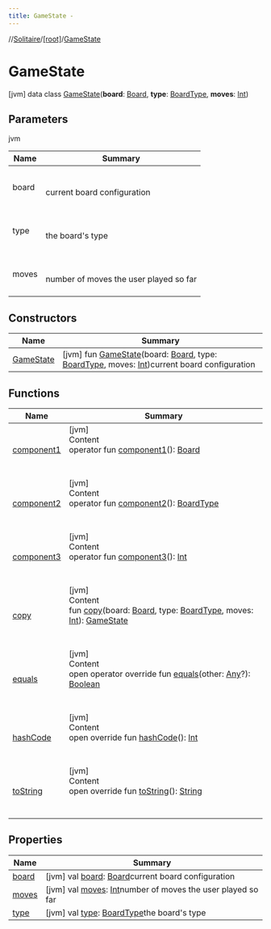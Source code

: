 ```yaml
---
title: GameState -
---
```

//[Solitaire](../../index.md)/[[root]](../index.md)/[GameState](index.md)



# GameState  
 [jvm] data class [GameState](index.md)(**board**: [Board](../-board/index.md), **type**: [BoardType](../-board-type/index.md), **moves**: [Int](https://kotlinlang.org/api/latest/jvm/stdlib/kotlin/-int/index.html))   


## Parameters  
  
jvm  
  
|  Name|  Summary| 
|---|---|
| <a name="/GameState///PointingToDeclaration/"></a>board| <a name="/GameState///PointingToDeclaration/"></a><br><br>current board configuration<br><br>
| <a name="/GameState///PointingToDeclaration/"></a>type| <a name="/GameState///PointingToDeclaration/"></a><br><br>the board's type<br><br>
| <a name="/GameState///PointingToDeclaration/"></a>moves| <a name="/GameState///PointingToDeclaration/"></a><br><br>number of moves the user played so far<br><br>
  


## Constructors  
  
|  Name|  Summary| 
|---|---|
| <a name="/GameState/GameState/#Board#BoardType#kotlin.Int/PointingToDeclaration/"></a>[GameState](-game-state.md)| <a name="/GameState/GameState/#Board#BoardType#kotlin.Int/PointingToDeclaration/"></a> [jvm] fun [GameState](-game-state.md)(board: [Board](../-board/index.md), type: [BoardType](../-board-type/index.md), moves: [Int](https://kotlinlang.org/api/latest/jvm/stdlib/kotlin/-int/index.html))current board configuration   <br>


## Functions  
  
|  Name|  Summary| 
|---|---|
| <a name="/GameState/component1/#/PointingToDeclaration/"></a>[component1](component1.md)| <a name="/GameState/component1/#/PointingToDeclaration/"></a>[jvm]  <br>Content  <br>operator fun [component1](component1.md)(): [Board](../-board/index.md)  <br><br><br>
| <a name="/GameState/component2/#/PointingToDeclaration/"></a>[component2](component2.md)| <a name="/GameState/component2/#/PointingToDeclaration/"></a>[jvm]  <br>Content  <br>operator fun [component2](component2.md)(): [BoardType](../-board-type/index.md)  <br><br><br>
| <a name="/GameState/component3/#/PointingToDeclaration/"></a>[component3](component3.md)| <a name="/GameState/component3/#/PointingToDeclaration/"></a>[jvm]  <br>Content  <br>operator fun [component3](component3.md)(): [Int](https://kotlinlang.org/api/latest/jvm/stdlib/kotlin/-int/index.html)  <br><br><br>
| <a name="/GameState/copy/#Board#BoardType#kotlin.Int/PointingToDeclaration/"></a>[copy](copy.md)| <a name="/GameState/copy/#Board#BoardType#kotlin.Int/PointingToDeclaration/"></a>[jvm]  <br>Content  <br>fun [copy](copy.md)(board: [Board](../-board/index.md), type: [BoardType](../-board-type/index.md), moves: [Int](https://kotlinlang.org/api/latest/jvm/stdlib/kotlin/-int/index.html)): [GameState](index.md)  <br><br><br>
| <a name="kotlin/Any/equals/#kotlin.Any?/PointingToDeclaration/"></a>[equals](../-undoable-command/index.md#%5Bkotlin%2FAny%2Fequals%2F%23kotlin.Any%3F%2FPointingToDeclaration%2F%5D%2FFunctions%2F-284828083)| <a name="kotlin/Any/equals/#kotlin.Any?/PointingToDeclaration/"></a>[jvm]  <br>Content  <br>open operator override fun [equals](../-undoable-command/index.md#%5Bkotlin%2FAny%2Fequals%2F%23kotlin.Any%3F%2FPointingToDeclaration%2F%5D%2FFunctions%2F-284828083)(other: [Any](https://kotlinlang.org/api/latest/jvm/stdlib/kotlin/-any/index.html)?): [Boolean](https://kotlinlang.org/api/latest/jvm/stdlib/kotlin/-boolean/index.html)  <br><br><br>
| <a name="kotlin/Any/hashCode/#/PointingToDeclaration/"></a>[hashCode](../-undoable-command/index.md#%5Bkotlin%2FAny%2FhashCode%2F%23%2FPointingToDeclaration%2F%5D%2FFunctions%2F-284828083)| <a name="kotlin/Any/hashCode/#/PointingToDeclaration/"></a>[jvm]  <br>Content  <br>open override fun [hashCode](../-undoable-command/index.md#%5Bkotlin%2FAny%2FhashCode%2F%23%2FPointingToDeclaration%2F%5D%2FFunctions%2F-284828083)(): [Int](https://kotlinlang.org/api/latest/jvm/stdlib/kotlin/-int/index.html)  <br><br><br>
| <a name="kotlin/Any/toString/#/PointingToDeclaration/"></a>[toString](../-undoable-command/index.md#%5Bkotlin%2FAny%2FtoString%2F%23%2FPointingToDeclaration%2F%5D%2FFunctions%2F-284828083)| <a name="kotlin/Any/toString/#/PointingToDeclaration/"></a>[jvm]  <br>Content  <br>open override fun [toString](../-undoable-command/index.md#%5Bkotlin%2FAny%2FtoString%2F%23%2FPointingToDeclaration%2F%5D%2FFunctions%2F-284828083)(): [String](https://kotlinlang.org/api/latest/jvm/stdlib/kotlin/-string/index.html)  <br><br><br>


## Properties  
  
|  Name|  Summary| 
|---|---|
| <a name="/GameState/board/#/PointingToDeclaration/"></a>[board](board.md)| <a name="/GameState/board/#/PointingToDeclaration/"></a> [jvm] val [board](board.md): [Board](../-board/index.md)current board configuration   <br>
| <a name="/GameState/moves/#/PointingToDeclaration/"></a>[moves](moves.md)| <a name="/GameState/moves/#/PointingToDeclaration/"></a> [jvm] val [moves](moves.md): [Int](https://kotlinlang.org/api/latest/jvm/stdlib/kotlin/-int/index.html)number of moves the user played so far   <br>
| <a name="/GameState/type/#/PointingToDeclaration/"></a>[type](type.md)| <a name="/GameState/type/#/PointingToDeclaration/"></a> [jvm] val [type](type.md): [BoardType](../-board-type/index.md)the board's type   <br>

